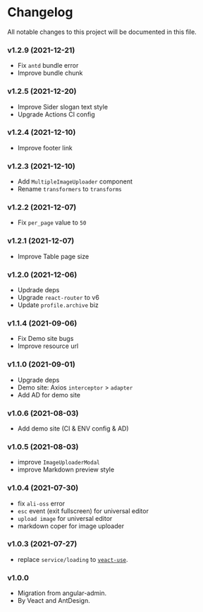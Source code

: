 # Changelog

All notable changes to this project will be documented in this file.

### v1.2.9 (2021-12-21)

- Fix `antd` bundle error
- Improve bundle chunk

### v1.2.5 (2021-12-20)

- Improve Sider slogan text style
- Upgrade Actions CI config

### v1.2.4 (2021-12-10)

- Improve footer link

### v1.2.3 (2021-12-10)

- Add `MultipleImageUploader` component
- Rename `transformers` to `transforms`

### v1.2.2 (2021-12-07)

- Fix `per_page` value to `50`

### v1.2.1 (2021-12-07)

- Improve Table page size

### v1.2.0 (2021-12-06)

- Updrade deps
- Upgrade `react-router` to v6
- Update `profile.archive` biz

### v1.1.4 (2021-09-06)

- Fix Demo site bugs
- Improve resource url

### v1.1.0 (2021-09-01)

- Upgrade deps
- Demo site: Axios `interceptor` > `adapter`
- Add AD for demo site

### v1.0.6 (2021-08-03)

- Add demo site (CI & ENV config & AD)

### v1.0.5 (2021-08-03)

- improve `ImageUploaderModal`
- improve Markdown preview style

### v1.0.4 (2021-07-30)

- fix `ali-oss` error
- `esc` event (exit fullscreen) for universal editor
- `upload image` for universal editor
- markdown coper for image uploader

### v1.0.3 (2021-07-27)

- replace `service/loading` to [`veact-use`](https://github.com/veactjs/veact-use).

### v1.0.0

- Migration from angular-admin.
- By Veact and AntDesign.
